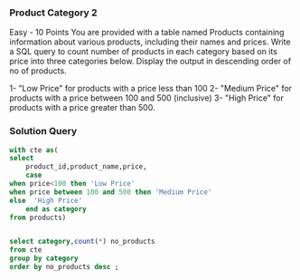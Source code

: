 ###  Product Category 2

Easy - 10 Points
You are provided with a table named Products containing information about various products, including their names and prices. Write a SQL query to count number of products in each category based on its price into three categories below. Display the output in descending order of no of products.

 

1- "Low Price" for products with a price less than 100
2- "Medium Price" for products with a price between 100 and 500 (inclusive)
3- "High Price" for products with a price greater than 500. 


### Solution Query

```sql
with cte as(
select 
	product_id,product_name,price,
	case
when price<100 then 'Low Price'
when price between 100 and 500 then 'Medium Price'
else  'High Price'
	end as category
from products)


select category,count(*) no_products 
from cte
group by category
order by no_products desc ;
```

